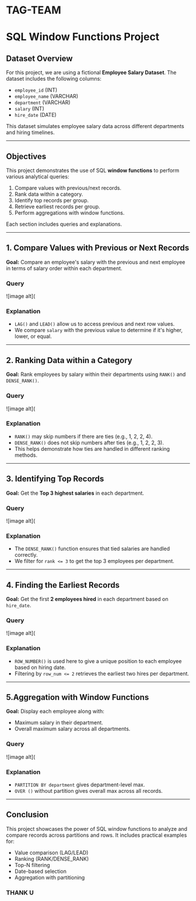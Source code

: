 # TAG-TEAM 

# SQL Window Functions Project

## Dataset Overview

For this project, we are using a fictional **Employee Salary Dataset**. The dataset includes the following columns:

- `employee_id` (INT)  
- `employee_name` (VARCHAR)  
- `department` (VARCHAR)  
- `salary` (INT)  
- `hire_date` (DATE)  

This dataset simulates employee salary data across different departments and hiring timelines.

---

##  Objectives

This project demonstrates the use of SQL **window functions** to perform various analytical queries:

1. Compare values with previous/next records.  
2. Rank data within a category.  
3. Identify top records per group.  
4. Retrieve earliest records per group.  
5. Perform aggregations with window functions.  

Each section includes queries and explanations.

---

## 1. Compare Values with Previous or Next Records

**Goal:** Compare an employee's salary with the previous and next employee in terms of salary order within each department.

### Query
![image alt](



###  Explanation

- `LAG()` and `LEAD()` allow us to access previous and next row values.
- We compare `salary` with the previous value to determine if it's higher, lower, or equal.

---

## 2. Ranking Data within a Category

**Goal:** Rank employees by salary within their departments using `RANK()` and `DENSE_RANK()`.

### Query
![image alt](



### Explanation

- `RANK()` may skip numbers if there are ties (e.g., 1, 2, 2, 4).  
- `DENSE_RANK()` does not skip numbers after ties (e.g., 1, 2, 2, 3).  
- This helps demonstrate how ties are handled in different ranking methods.

---

## 3. Identifying Top Records

**Goal:** Get the **Top 3 highest salaries** in each department.

### Query
![image alt](



###  Explanation

- The `DENSE_RANK()` function ensures that tied salaries are handled correctly.
- We filter for `rank <= 3` to get the top 3 employees per department.

---

## 4.  Finding the Earliest Records

**Goal:** Get the first **2 employees hired** in each department based on `hire_date`.

###  Query
![image alt](



###  Explanation

- `ROW_NUMBER()` is used here to give a unique position to each employee based on hiring date.
- Filtering by `row_num <= 2` retrieves the earliest two hires per department.

---

## 5.Aggregation with Window Functions

**Goal:** Display each employee along with:
- Maximum salary in their department.
- Overall maximum salary across all departments.

###  Query
![image alt](



###  Explanation

- `PARTITION BY department` gives department-level max.
- `OVER ()` without partition gives overall max across all records.

---

##  Conclusion

This project showcases the power of SQL window functions to analyze and compare records across partitions and rows. It includes practical examples for:

- Value comparison (LAG/LEAD)  
- Ranking (RANK/DENSE_RANK)  
- Top-N filtering  
- Date-based selection  
- Aggregation with partitioning  

### THANK U 

